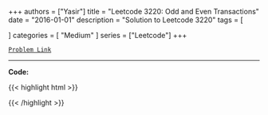 
+++
authors = ["Yasir"]
title = "Leetcode 3220: Odd and Even Transactions"
date = "2016-01-01"
description = "Solution to Leetcode 3220"
tags = [
    
]
categories = [
    "Medium"
]
series = ["Leetcode"]
+++



[`Problem Link`](https://leetcode.com/problems/odd-and-even-transactions/description/)

---

**Code:**

{{< highlight html >}}

{{< /highlight >}}

